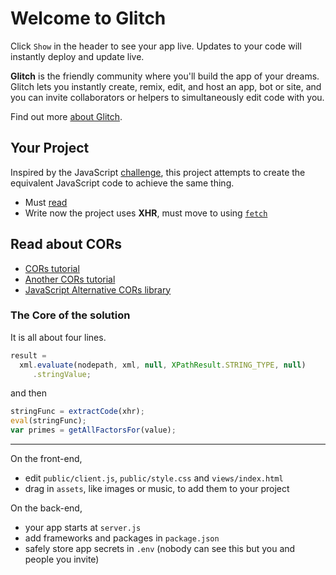 Welcome to Glitch
=================

Click `Show` in the header to see your app live. Updates to your code will instantly deploy and update live.

**Glitch** is the friendly community where you'll build the app of your dreams. Glitch lets you instantly create, remix, edit, and host an app, bot or site, and you can invite collaborators or helpers to simultaneously edit code with you.

Find out more [about Glitch](https://glitch.com/about).


Your Project
------------

Inspired by the JavaScript [challenge](http://bit.ly/ultimateCutPaste), this project attempts to create the equivalent JavaScript code to achieve the same thing.

- Must [read](https://flaviocopes.com/xhr/)
- Write now the project uses **XHR**, must move to using [`fetch`](https://developers.google.com/web/ilt/pwa/working-with-the-fetch-api)

## Read about CORs 
- [CORs tutorial](https://www.html5rocks.com/en/tutorials/cors/)
- [Another CORs tutorial](https://www.eriwen.com/javascript/how-to-cors/)
- [JavaScript Alternative CORs library](https://github.com/jpillora/xdomain)

### The Core of the solution

It is all about four lines. 

```js 
result = 
  xml.evaluate(nodepath, xml, null, XPathResult.STRING_TYPE, null)
     .stringValue;
```

and then 
```js
stringFunc = extractCode(xhr);
eval(stringFunc);
var primes = getAllFactorsFor(value);
```

---


On the front-end,
- edit `public/client.js`, `public/style.css` and `views/index.html`
- drag in `assets`, like images or music, to add them to your project

On the back-end,
- your app starts at `server.js`
- add frameworks and packages in `package.json`
- safely store app secrets in `.env` (nobody can see this but you and people you invite)

